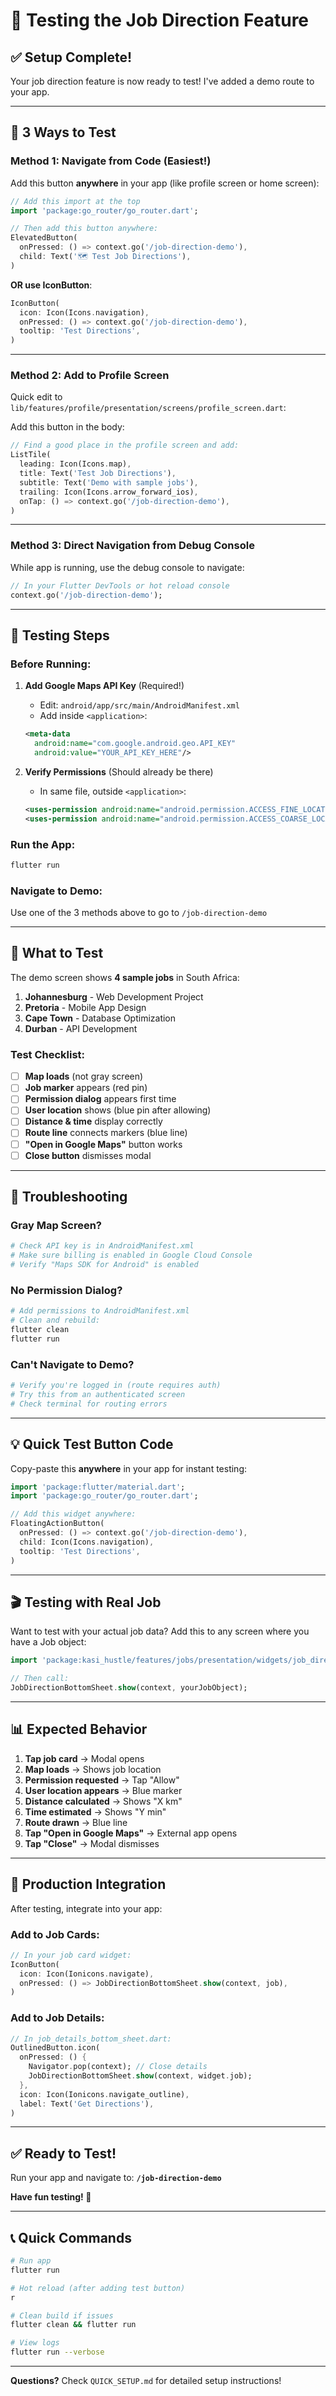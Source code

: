 # 🧪 Testing the Job Direction Feature

## ✅ Setup Complete!

Your job direction feature is now ready to test! I've added a demo route to your app.

---

## 🚀 **3 Ways to Test**

### **Method 1: Navigate from Code** (Easiest!)

Add this button **anywhere** in your app (like profile screen or home screen):

```dart
// Add this import at the top
import 'package:go_router/go_router.dart';

// Then add this button anywhere:
ElevatedButton(
  onPressed: () => context.go('/job-direction-demo'),
  child: Text('🗺️ Test Job Directions'),
)
```

**OR use IconButton**:
```dart
IconButton(
  icon: Icon(Icons.navigation),
  onPressed: () => context.go('/job-direction-demo'),
  tooltip: 'Test Directions',
)
```

---

### **Method 2: Add to Profile Screen**

Quick edit to `lib/features/profile/presentation/screens/profile_screen.dart`:

Add this button in the body:

```dart
// Find a good place in the profile screen and add:
ListTile(
  leading: Icon(Icons.map),
  title: Text('Test Job Directions'),
  subtitle: Text('Demo with sample jobs'),
  trailing: Icon(Icons.arrow_forward_ios),
  onTap: () => context.go('/job-direction-demo'),
)
```

---

### **Method 3: Direct Navigation from Debug Console**

While app is running, use the debug console to navigate:

```dart
// In your Flutter DevTools or hot reload console
context.go('/job-direction-demo');
```

---

## 📱 **Testing Steps**

### **Before Running:**

1. **Add Google Maps API Key** (Required!)
   - Edit: `android/app/src/main/AndroidManifest.xml`
   - Add inside `<application>`:
   ```xml
   <meta-data
     android:name="com.google.android.geo.API_KEY"
     android:value="YOUR_API_KEY_HERE"/>
   ```

2. **Verify Permissions** (Should already be there)
   - In same file, outside `<application>`:
   ```xml
   <uses-permission android:name="android.permission.ACCESS_FINE_LOCATION" />
   <uses-permission android:name="android.permission.ACCESS_COARSE_LOCATION" />
   ```

### **Run the App:**

```bash
flutter run
```

### **Navigate to Demo:**

Use one of the 3 methods above to go to `/job-direction-demo`

---

## 🎯 **What to Test**

The demo screen shows **4 sample jobs** in South Africa:

1. **Johannesburg** - Web Development Project
2. **Pretoria** - Mobile App Design
3. **Cape Town** - Database Optimization
4. **Durban** - API Development

### **Test Checklist:**

- [ ] **Map loads** (not gray screen)
- [ ] **Job marker** appears (red pin)
- [ ] **Permission dialog** appears first time
- [ ] **User location** shows (blue pin after allowing)
- [ ] **Distance & time** display correctly
- [ ] **Route line** connects markers (blue line)
- [ ] **"Open in Google Maps"** button works
- [ ] **Close button** dismisses modal

---

## 🐛 **Troubleshooting**

### **Gray Map Screen?**
```bash
# Check API key is in AndroidManifest.xml
# Make sure billing is enabled in Google Cloud Console
# Verify "Maps SDK for Android" is enabled
```

### **No Permission Dialog?**
```bash
# Add permissions to AndroidManifest.xml
# Clean and rebuild:
flutter clean
flutter run
```

### **Can't Navigate to Demo?**
```bash
# Verify you're logged in (route requires auth)
# Try this from an authenticated screen
# Check terminal for routing errors
```

---

## 💡 **Quick Test Button Code**

Copy-paste this **anywhere** in your app for instant testing:

```dart
import 'package:flutter/material.dart';
import 'package:go_router/go_router.dart';

// Add this widget anywhere:
FloatingActionButton(
  onPressed: () => context.go('/job-direction-demo'),
  child: Icon(Icons.navigation),
  tooltip: 'Test Directions',
)
```

---

## 🎬 **Testing with Real Job**

Want to test with your actual job data? Add this to any screen where you have a Job object:

```dart
import 'package:kasi_hustle/features/jobs/presentation/widgets/job_direction_bottom_sheet.dart';

// Then call:
JobDirectionBottomSheet.show(context, yourJobObject);
```

---

## 📊 **Expected Behavior**

1. **Tap job card** → Modal opens
2. **Map loads** → Shows job location
3. **Permission requested** → Tap "Allow"
4. **User location appears** → Blue marker
5. **Distance calculated** → Shows "X km"
6. **Time estimated** → Shows "Y min"
7. **Route drawn** → Blue line
8. **Tap "Open in Google Maps"** → External app opens
9. **Tap "Close"** → Modal dismisses

---

## 🚀 **Production Integration**

After testing, integrate into your app:

### **Add to Job Cards:**
```dart
// In your job card widget:
IconButton(
  icon: Icon(Ionicons.navigate),
  onPressed: () => JobDirectionBottomSheet.show(context, job),
)
```

### **Add to Job Details:**
```dart
// In job_details_bottom_sheet.dart:
OutlinedButton.icon(
  onPressed: () {
    Navigator.pop(context); // Close details
    JobDirectionBottomSheet.show(context, widget.job);
  },
  icon: Icon(Ionicons.navigate_outline),
  label: Text('Get Directions'),
)
```

---

## ✅ **Ready to Test!**

Run your app and navigate to: **`/job-direction-demo`**

**Have fun testing! 🎉**

---

## 📞 **Quick Commands**

```bash
# Run app
flutter run

# Hot reload (after adding test button)
r

# Clean build if issues
flutter clean && flutter run

# View logs
flutter run --verbose
```

---

**Questions?** Check `QUICK_SETUP.md` for detailed setup instructions!
